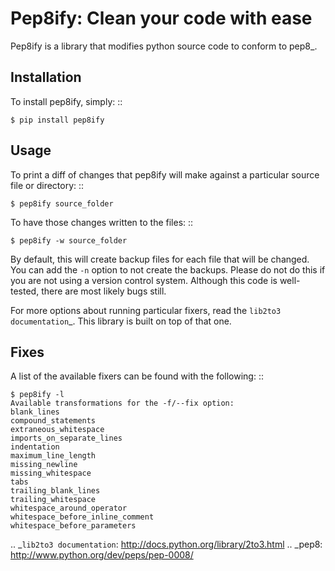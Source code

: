 Pep8ify: Clean your code with ease
==================================


Pep8ify is a library that modifies python source code to conform to
pep8_.


Installation
------------

To install pep8ify, simply: ::

    $ pip install pep8ify


Usage
------------

To print a diff of changes that pep8ify will make against a particular source
file or directory: ::

    $ pep8ify source_folder

To have those changes written to the files: ::

    $ pep8ify -w source_folder

By default, this will create backup files for each file that will be changed.
You can add the `-n` option to not create the backups. Please do not do this
if you are not using a version control system. Although this code is
well-tested, there are most likely bugs still.

For more options about running particular fixers, read the
`lib2to3 documentation`_. This
library is built on top of that one.

Fixes
------------

A list of the available fixers can be found with the following: ::

    $ pep8ify -l
    Available transformations for the -f/--fix option:
    blank_lines
    compound_statements
    extraneous_whitespace
    imports_on_separate_lines
    indentation
    maximum_line_length
    missing_newline
    missing_whitespace
    tabs
    trailing_blank_lines
    trailing_whitespace
    whitespace_around_operator
    whitespace_before_inline_comment
    whitespace_before_parameters

.. _`lib2to3 documentation`: http://docs.python.org/library/2to3.html
.. _pep8: http://www.python.org/dev/peps/pep-0008/